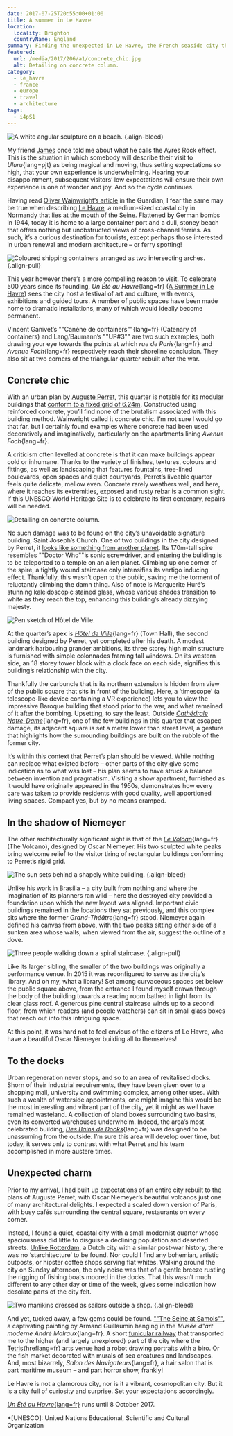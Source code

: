 ```yaml
---
date: 2017-07-25T20:55:00+01:00
title: A summer in Le Havre
location:
  locality: Brighton
  countryName: England
summary: Finding the unexpected in Le Havre, the French seaside city that’s full of surprises.
featured:
  url: /media/2017/206/a1/concrete_chic.jpg
  alt: Detailing on concrete column.
category:
  - le_havre
  - france
  - europe
  - travel
  - architecture
tags:
  - i4pS1
---
```


![A white angular sculpture on a beach.](../media/2017/206/a1/up3.jpg "UP#3. Lang/Baumann, 2017.")
{.align-bleed}

My friend [James][1] once told me about what he calls the Ayres Rock effect. This is the situation in which somebody will describe their visit to *Uluru*{lang=pjt} as being magical and moving, thus setting expectations so high, that your own experience is underwhelming. Hearing your disappointment, subsequent visitors’ low expectations will ensure their own experience is one of wonder and joy. And so the cycle continues.

Having read [Oliver Wainwright’s article][2] in the Guardian, I fear the same may be true when describing [Le Havre][3], a medium-sized coastal city in Normandy that lies at the mouth of the Seine. Flattened by German bombs in 1944, today it is home to a large container port and a dull, stoney beach that offers nothing but unobstructed views of cross-channel ferries. As such, it’s a curious destination for tourists, except perhaps those interested in urban renewal and modern architecture – or ferry spotting!

![Coloured shipping containers arranged as two intersecting arches.](../media/2017/206/a1/canene_de_containers.jpg "Canène de containers. Vincent Ganivet, 2017.")
{.align-pull}

This year however there’s a more compelling reason to visit. To celebrate 500 years since its founding, *Un Été au Havre*{lang=fr} ([A Summer in Le Havre][4]) sees the city host a festival of art and culture, with events, exhibitions and guided tours. A number of public spaces have been made home to dramatic installations, many of which would ideally become permanent.

Vincent Ganivet’s ""Canène de containers""{lang=fr} (Catenary of containers) and Lang/Baumann’s ""UP#3"" are two such examples, both drawing your eye towards the points at which *rue de Paris*{lang=fr} and *Avenue Foch*{lang=fr} respectively reach their shoreline conclusion. They also sit at two corners of the triangular quarter rebuilt after the war.

## Concrete chic

With an urban plan by [Auguste Perret][5], this quarter is notable for its modular buildings that [conform to a fixed grid of 6.24m][6]. Constructed using reinforced concrete, you’ll find none of the brutalism associated with this building method. Wainwright called it concrete chic. I’m not sure I would go that far, but I certainly found examples where concrete had been used decoratively and imaginatively, particularly on the apartments lining *Avenue Foch*{lang=fr}.

A criticism often levelled at concrete is that it can make buildings appear cold or inhumane. Thanks to the variety of finishes, textures, colours and fittings, as well as landscaping that features fountains, tree-lined boulevards, open spaces and quiet courtyards, Perret’s liveable quarter feels quite delicate, mellow even. Concrete rarely weathers well, and here, where it reaches its extremities, exposed and rusty rebar is a common sight. If this UNESCO World Heritage Site is to celebrate its first centenary, repairs will be needed.

![Detailing on concrete column.](../media/2017/206/a1/concrete_chic.jpg "To see such detailing on a column made of concrete was quite unexpected.")

No such damage was to be found on the city’s unavoidable signature building, Saint Joseph’s Church. One of two buildings in the city designed by Perret, it [looks like something from another planet][7]. Its 170m-tall spire resembles ""Doctor Who""’s sonic screwdriver, and entering the building is to be teleported to a temple on an alien planet. Climbing up one corner of the spire, a tightly wound staircase only intensifies its vertigo inducing effect. Thankfully, this wasn’t open to the public, saving me the torment of reluctantly climbing the damn thing. Also of note is Marguerite Huré’s stunning kaleidoscopic stained glass, whose various shades transition to white as they reach the top, enhancing this building’s already dizzying majesty.

![Pen sketch of Hôtel de Ville.](../media/2017/206/a1/hotel_de_ville.png "During my trip I took the time to sit down and draw. Here’s a quick sketch of *Hôtel de Ville*{lang=fr}.")

At the quarter’s apex is *[Hôtel de Ville][8]*{lang=fr} (Town Hall), the second building designed by Perret, yet completed after his death. A modest landmark harbouring grander ambitions, its three storey high main structure is furnished with simple colonnades framing tall windows. On its western side, an 18 storey tower block with a clock face on each side, signifies this building’s relationship with the city.

Thankfully the carbuncle that is its northern extension is hidden from view of the public square that sits in front of the building. Here, a ‘timescope’ (a telescope-like device containing a VR experience) lets you to view the impressive Baroque building that stood prior to the war, and what remained of it after the bombing. Upsetting, to say the least. Outside *[Cathédrale Notre-Dame][9]*{lang=fr}, one of the few buildings in this quarter that escaped damage, its adjacent square is set a meter lower than street level, a gesture that highlights how the surrounding buildings are built on the rubble of the former city.

It’s within this context that Perret’s plan should be viewed. While nothing can replace what existed before – other parts of the city give some indication as to what was lost – his plan seems to have struck a balance between invention and pragmatism. Visiting a show apartment, furnished as it would have originally appeared in the 1950s, demonstrates how every care was taken to provide residents with good quality, well apportioned living spaces. Compact yes, but by no means cramped.

## In the shadow of Niemeyer

The other architecturally significant sight is that of the *[Le Volcan][10]*{lang=fr} (The Volcano), designed by Oscar Niemeyer. His two sculpted white peaks bring welcome relief to the visitor tiring of rectangular buildings conforming to Perret’s rigid grid.

![The sun sets behind a shapely white building.](../media/2017/206/a1/le_volcan.jpg "*Le Volcan*{lang=fr} with Saint Joseph’s Church in the distance.")
{.align-bleed}

Unlike his work in Brasília – a city built from nothing and where the imagination of its planners ran wild – here the destroyed city provided a foundation upon which the new layout was aligned. Important civic buildings remained in the locations they sat previously, and this complex sits where the former *Grand-Théâtre*{lang=fr} stood. Niemeyer again defined his canvas from above, with the two peaks sitting either side of a sunken area whose walls, when viewed from the air, suggest the outline of a dove.

![Three people walking down a spiral staircase.](../media/2017/206/a1/bibliotheque_oscar_niemeyer.jpg "*Bibliotheque Oscar Niemeyer*{lang=fr}.")
{.align-pull}

Like its larger sibling, the smaller of the two buildings was originally a performance venue. In 2015 it was reconfigured to serve as the city’s library. And oh my, what a library! Set among curvaceous spaces set below the public square above, from the entrance I found myself drawn through the body of the building towards a reading room bathed in light from its clear glass roof. A generous pine central staircase winds up to a second floor, from which readers (and people watchers) can sit in small glass boxes that reach out into this intriguing space.

At this point, it was hard not to feel envious of the citizens of Le Havre, who have a beautiful Oscar Niemeyer building all to themselves!

## To the docks

Urban regeneration never stops, and so to an area of revitalised docks. Shorn of their industrial requirements, they have been given over to a shopping mall, university and swimming complex, among other uses. With such a wealth of waterside appointments, one might imagine this would be the most interesting and vibrant part of the city, yet it might as well have remained wasteland. A collection of bland boxes surrounding two basins, even its converted warehouses underwhelm. Indeed, the area’s most celebrated building, *[Des Bains de Docks][11]*{lang=fr} was designed to be unassuming from the outside. I’m sure this area will develop over time, but today, it serves only to contrast with what Perret and his team accomplished in more austere times.

## Unexpected charm

Prior to my arrival, I had built up expectations of an entire city rebuilt to the plans of Auguste Perret, with Oscar Niemeyer’s beautiful volcanos just one of many architectural delights. I expected a scaled down version of Paris, with busy cafés surrounding the central square, restaurants on every corner.

Instead, I found a quiet, coastal city with a small modernist quarter whose spaciousness did little to disguise a declining population and deserted streets. [Unlike Rotterdam][12], a Dutch city with a similar post-war history, there was no ‘starchitecture’ to be found. Nor could I find any bohemian, artistic outposts, or hipster coffee shops serving flat whites. Walking around the city on Sunday afternoon, the only noise was that of a gentle breeze rustling the rigging of fishing boats moored in the docks. That this wasn’t much different to any other day or time of the week, gives some indication how desolate parts of the city felt.

![Two manikins dressed as sailors outside a shop.](../media/2017/206/a1/salon_des_navigateurs.jpg "*Salon des Navigateurs*{lang=fr} is all kinds of weird and wonderful.")
{.align-bleed}

And yet, tucked away, a few gems could be found. [""The Seine at Samois""][13], a captivating painting by Armand Guillaumin hanging in the *Musée d"art moderne André Malraux*{lang=fr}. A short [funicular railway][14] that transported me to the higher (and largely unexplored) part of the city where the [Tetris][15]{hreflang=fr} arts venue had a robot drawing portraits with a biro. Or the fish market decorated with murals of sea creatures and landscapes. And, most bizarrely, *Salon des Navigateurs*{lang=fr}, a hair salon that is part maritime museum – and part horror show, frankly!

Le Havre is not a glamorous city, nor is it a vibrant, cosmopolitan city. But it is a city full of curiosity and surprise. Set your expectations accordingly.

[*Un Été au Havre*{lang=fr}][4] runs until 8 October 2017.

[1]: https://twitter.com/boxman
[2]: https://www.theguardian.com/travel/2017/may/14/le-havre-concrete-modern-architecture-500th-city-anniversary
[3]: https://en.wikipedia.org/wiki/Le_Havre
[4]: http://www.uneteauhavre2017.fr/en
[5]: https://en.wikipedia.org/wiki/Auguste_Perret
[6]: http://unesco.lehavre.fr/en/understand/the-structural-module-6-24-m
[7]: https://www.thisiscolossal.com/2011/08/st-josephs-church-le-havre//
[8]: http://unesco.lehavre.fr/en/discover/the-town-hall
[9]: http://unesco.lehavre.fr/en/discover/notre-dame-cathedral
[10]: http://unesco.lehavre.fr/en/discover/the-niemeyer-cultural-centre
[11]: https://www.flickr.com/photos/clementguillaume/sets/72157606331384720/
[12]: /2015/176/a1/rotterdam/
[13]: http://www.muma-lehavre.fr/en/collections/artworks-in-context/impressionism/guillaumin-seine-samois
[14]: https://en.wikipedia.org/wiki/Funiculaire_du_Havre
[15]: https://letetris.fr/

*[UNESCO]: United Nations Educational, Scientific and Cultural Organization
